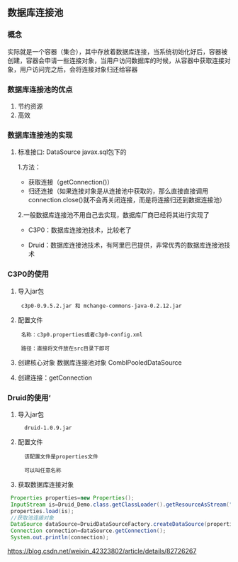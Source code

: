 ## 数据库连接池
  
### 概念  
实际就是一个容器（集合），其中存放着数据库连接，当系统初始化好后，容器被创建，容器会申请一些连接对象，当用户访问数据库的时候，从容器中获取连接对象，用户访问完之后，会将连接对象归还给容器
### 数据库连接池的优点

1. 节约资源
2. 高效

### 数据库连接池的实现
1. 标准接口: DataSource javax.sql包下的
   
    1.方法：
    
    * 获取连接（getConnection()）
    * 归还连接（如果连接对象是从连接池中获取的，那么直接直接调用connection.close()就不会再关闭连接，而是将连接归还到数据连接池）
    
    2.一般数据库连接池不用自己去实现，数据库厂商已经将其进行实现了

    * C3P0：数据库连接池技术，比较老了
    
    * Druid：数据库连接池技术，有阿里巴巴提供，非常优秀的数据库连接池技术
    

### C3P0的使用

1. 导入jar包

        c3p0-0.9.5.2.jar 和 mchange-commons-java-0.2.12.jar

2. 配置文件
        
        名称：c3p0.properties或者c3p0-config.xml

        路径：直接将文件放在src目录下即可

3. 创建核心对象 数据库连接池对象 ComblPooledDataSource

4. 创建连接：getConnection


### Druid的使用‘

1. 导入jar包
   
         druid-1.0.9.jar

2. 配置文件

         该配置文件是properties文件

         可以叫任意名称
    

3. 获取数据库连接对象
```java
 Properties properties=new Properties();
 InputStream is=Druid_Demo.class.getClassLoader().getResourceAsStream("druid.properties");
 properties.load(is);
 //获取池连接对象
 DataSource dataSource=DruidDataSourceFactory.createDataSource(properties);
 Connection connection=dataSource.getConnection();
 System.out.println(connection);
```

https://blog.csdn.net/weixin_42323802/article/details/82726267



